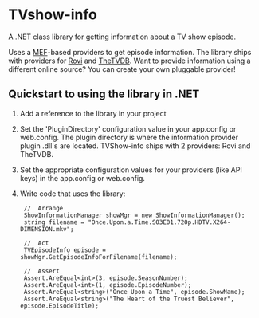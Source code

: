 TVshow-info
===========

A .NET class library for getting information about a TV show episode.  

Uses a [MEF](http://msdn.microsoft.com/en-us/library/dd460648.aspx)-based providers to get episode information.  The library ships with providers for [Rovi](http://developer.rovicorp.com/) and [TheTVDB](http://thetvdb.com/wiki/index.php?title=Programmers_API).  Want to provide information using a different online source?  You can create your own pluggable provider!

Quickstart to using the library in .NET
-----------------

1. Add a reference to the library in your project
2. Set the 'PluginDirectory' configuration value in your app.config or web.config.  The plugin directory is where the information provider plugin .dll's are located.  TVShow-info ships with 2 providers: Rovi and TheTVDB.
3. Set the appropriate configuration values for your providers (like API keys) in the app.config or web.config.
4. Write code that uses the library:

	    //  Arrange
	    ShowInformationManager showMgr = new ShowInformationManager();
	    string filename = "Once.Upon.a.Time.S03E01.720p.HDTV.X264-DIMENSION.mkv";
	    
	    //  Act
	    TVEpisodeInfo episode = showMgr.GetEpisodeInfoForFilename(filename);
	    
	    //  Assert
	    Assert.AreEqual<int>(3, episode.SeasonNumber);
	    Assert.AreEqual<int>(1, episode.EpisodeNumber);
	    Assert.AreEqual<string>("Once Upon a Time", episode.ShowName);
	    Assert.AreEqual<string>("The Heart of the Truest Believer", episode.EpisodeTitle);
